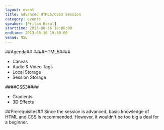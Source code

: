 ```yaml
---
layout: event
title: Advanced HTML5/CSS3 Session
category: events
speaker: [Pritam Baral] 
starttime: 2013-08-16 18:00:00
endtime: 2013-08-16 19:30:00
venue: NSL
---
```


##Agenda##
####HTML5####
* Canvas
* Audio & Video Tags
* Local Storage
* Session Storage

####CSS3#### 
* Gradients
* 3D Effects


##Prerequisites##
Since the session is advanced, basic knowledge of HTML and CSS is recommended. However, it wouldn't be too big a deal for a beginner.

